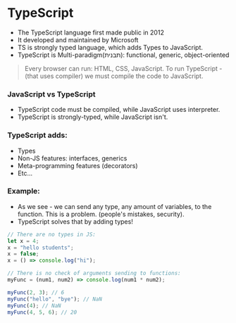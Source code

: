 # TypeScript

- The TypeScript language first made public in 2012
- It developed and maintained by Microsoft
- TS is strongly typed language, which adds Types to JavaScript.
- TypeScript is Multi-paradigm(תבנית): functional, generic, object-oriented

> Every browser can run: HTML, CSS, JavaScript. To run TypeScript - (that uses compiler) we must compile the code to JavaScript.

### JavaScript vs TypeScript

- TypeScript code must be compiled, while JavaScript uses interpreter.
- TypeScript is strongly-typed, while JavaScript isn't.

### TypeScript adds:

- Types
- Non-JS features: interfaces, generics
- Meta-programming features (decorators)
- Etc...

### Example:

- As we see - we can send any type, any amount of variables, to the function. This is a problem. (people's mistakes, security).
- TypeScript solves that by adding types!

```js
// There are no types in JS:
let x = 4;
x = "hello students";
x = false;
x = () => console.log("hi");

// There is no check of arguments sending to functions:
myFunc = (num1, num2) => console.log(num1 * num2);

myFunc(2, 3); // 6
myFunc("hello", "bye"); // NaN
myFunc(4); // NaN
myFunc(4, 5, 6); // 20
```
